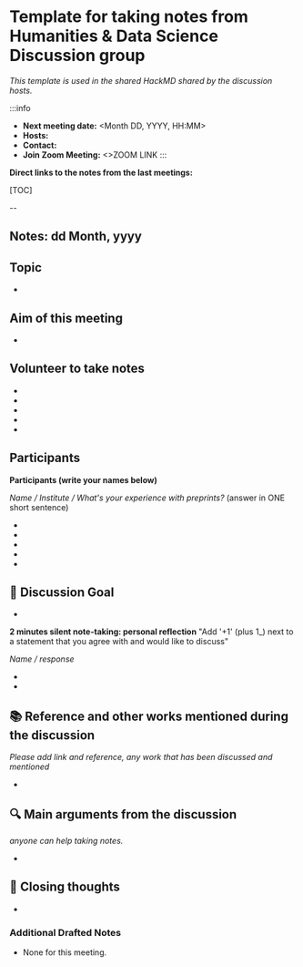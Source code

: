 # Template for taking notes from Humanities & Data Science Discussion group 

*This template is used in the shared HackMD shared by the discussion hosts.*

:::info
- **Next meeting date:** <Month DD, YYYY, HH:MM>
- **Hosts:** <NAMES>
- **Contact:** <EMAILS>
- **Join Zoom Meeting:** <>ZOOM LINK
:::

**Direct links to the notes from the last meetings:**

[TOC]


--

## Notes: dd Month, yyyy

## Topic

-

## Aim of this meeting

- 


## Volunteer to take notes

- 
-
-
-
-

## Participants 

**Participants (write your names below)**

*Name / Institute / What's your experience with preprints?* (answer in ONE short sentence)

- 
-
-
-
-

:dart: Discussion Goal
---

-

**2 minutes silent note-taking: personal reflection**
"Add '+1' (plus 1_) next to a statement that you agree with and would like to discuss"

*Name / response*

- 
-


:books: Reference and other works mentioned during the discussion
---
*Please add link and reference, any work that has been discussed and mentioned*

-

:mag: Main arguments from the discussion
---
*anyone can help taking notes.*

-

:closed_book: Closing thoughts
--

- 

### Additional Drafted Notes 
<!-- Other important details discussed during the meeting can be entered here. -->

- None for this meeting.
